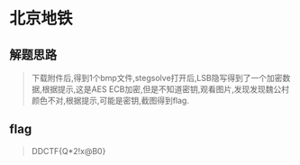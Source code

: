 # 北京地铁

## 解题思路

> 下载附件后,得到1个bmp文件,stegsolve打开后,LSB隐写得到了一个加密数据,根据提示,这是AES ECB加密,但是不知道密钥,观看图片,发现发现魏公村颜色不对,根据提示,可能是密钥,截图得到flag.

## flag

> DDCTF{Q*2!x@B0}